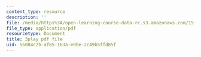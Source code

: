 ```yaml
---
content_type: resource
description: ''
file: /media/https%3A/open-learning-course-data-rc.s3.amazonaws.com/15-401-finance-theory-i-fall-2008/56084c2baf85163ae0be2c49b5ffd85f_JE80wLNIhjE.pdf
file_type: application/pdf
resourcetype: Document
title: 3play pdf file
uid: 56084c2b-af85-163a-e0be-2c49b5ffd85f
---
```

